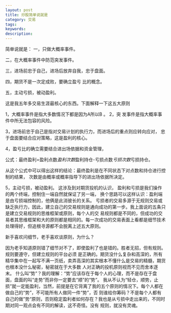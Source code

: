 ```yaml
---
layout: post
title: 炒股简单说就是
category: 交易
tags: 
keywords: 
description: 
---
```




简单说就是：
一，只做大概率事件。

二，在大概率事件中防范突发事件。

三，进场前忠于自己，进场后放弃自我，忠于盘面。

四，期货不是一次定成败，要确立盈亏 比的概念。

五，主动亏损，被动盈利。


这是我五年多交易生涯最核心的东西。下面解释一下这五大原则

1，大概率事件是指大多数情况下都是因为A所以B
。
2，突 发事件是指大概率事件中所无法包容的风险。

3，进场前忠于自己是指对交易计划的执行力，而进场后的重点则应转向应对， 忠于盘面要结合应对策略，这是盈利的核心。

4，盈亏比的确立需要结合进出场依据和资金管理，

公式：最终盈利=盈利点数*盈利次数*盈利持仓-亏损点数*亏损次数*亏损持仓。

从这个公式中可以得出这样的结论：最终盈利是在不同状态下对点数和持仓进行控制的结果， 次数是由概率或概率指导下的进出场依据所决定。

5，主动亏损，被动盈利。
这涉及到对期货投机的认识， 盈利和亏损是我们操作的两个终端，控制住一端自然就保证了另一端， 换个思路可以这样认识：盈利端是由亏损端控制的，他俩是此消彼长的关系。 亏损者的交易多源于无规则交易或缺乏执行力，因此，建立自己的交易规则是通向成功的第一步。我上面说的五条只是建立交易规则的思维框架或原则，每个人的交 易规则都是不同的，但成功的交易者其思维框架和大的原则都是相同的。每一次成功的交易表面上看都是细节技术处理得好，但追根寻源都不会脱离上述五大原则。
 
新手喜欢问细节，老手喜欢谈原则，为什么？

因为老手知道原则错了细节对不了，即使盈利了也是错的。胜者无招，但有规则。规则要遵守，但建立规则的平台必须 是正确的。期货没什么复杂和高深的，所有精华集中在一起写不满一页纸，卖弄高深的其实根本不懂什么是交易的精髓，期货也根本没什么秘密，秘密就在于大多数 人对正确的投机原则视而不见而舍本逐末。 什么叫“势”？我的理解：“势”应该存在于每个人的心理，而不是存在于盘面，盘面的叫“走势”而非你一定要去“顺”的“势”。 我从不认为“轻仓，顺势，止损”就一定能盈利，当然，前提是在它背离了我的五个原则的情况下。每个人都在做自己的“势”，不可能所有人做同一件“势”，否 则谁给你筹码？不是每个人都有自己的做”势“原则，否则稳定盈利者如何存在？我也是从亏损中走出来的，不同时期对同一观点会有不同的解读，这不奇怪。没有 规则，就没有灵魂。

